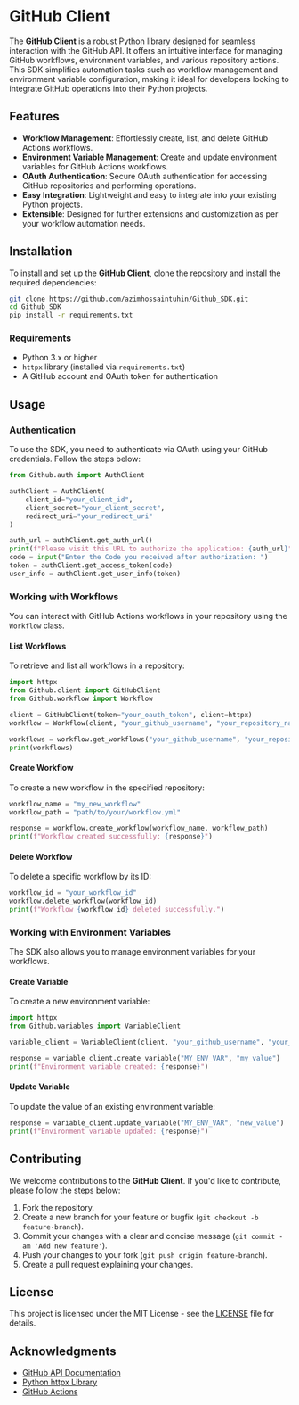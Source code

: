 
# GitHub Client

The **GitHub Client** is a robust Python library designed for seamless interaction with the GitHub API. It offers an intuitive interface for managing GitHub workflows, environment variables, and various repository actions. This SDK simplifies automation tasks such as workflow management and environment variable configuration, making it ideal for developers looking to integrate GitHub operations into their Python projects.

## Features

- **Workflow Management**: Effortlessly create, list, and delete GitHub Actions workflows.
- **Environment Variable Management**: Create and update environment variables for GitHub Actions workflows.
- **OAuth Authentication**: Secure OAuth authentication for accessing GitHub repositories and performing operations.
- **Easy Integration**: Lightweight and easy to integrate into your existing Python projects.
- **Extensible**: Designed for further extensions and customization as per your workflow automation needs.

## Installation

To install and set up the **GitHub Client**, clone the repository and install the required dependencies:

```bash
git clone https://github.com/azimhossaintuhin/Github_SDK.git
cd Github_SDK
pip install -r requirements.txt
```

### Requirements

- Python 3.x or higher
- `httpx` library (installed via `requirements.txt`)
- A GitHub account and OAuth token for authentication

## Usage

### Authentication

To use the SDK, you need to authenticate via OAuth using your GitHub credentials. Follow the steps below:

```python
from Github.auth import AuthClient

authClient = AuthClient(
    client_id="your_client_id",
    client_secret="your_client_secret",
    redirect_uri="your_redirect_uri"
)

auth_url = authClient.get_auth_url()
print(f"Please visit this URL to authorize the application: {auth_url}")
code = input("Enter the Code you received after authorization: ")
token = authClient.get_access_token(code)
user_info = authClient.get_user_info(token)
```

### Working with Workflows

You can interact with GitHub Actions workflows in your repository using the `Workflow` class.

#### List Workflows

To retrieve and list all workflows in a repository:

```python
import httpx
from Github.client import GitHubClient
from Github.workflow import Workflow

client = GitHubClient(token="your_oauth_token", client=httpx)
workflow = Workflow(client, "your_github_username", "your_repository_name")

workflows = workflow.get_workflows("your_github_username", "your_repository_name")
print(workflows)
```

#### Create Workflow

To create a new workflow in the specified repository:

```python
workflow_name = "my_new_workflow"
workflow_path = "path/to/your/workflow.yml"

response = workflow.create_workflow(workflow_name, workflow_path)
print(f"Workflow created successfully: {response}")
```

#### Delete Workflow

To delete a specific workflow by its ID:

```python
workflow_id = "your_workflow_id"
workflow.delete_workflow(workflow_id)
print(f"Workflow {workflow_id} deleted successfully.")
```

### Working with Environment Variables

The SDK also allows you to manage environment variables for your workflows.

#### Create Variable

To create a new environment variable:

```python
import httpx
from Github.variables import VariableClient

variable_client = VariableClient(client, "your_github_username", "your_repository_name")

response = variable_client.create_variable("MY_ENV_VAR", "my_value")
print(f"Environment variable created: {response}")
```

#### Update Variable

To update the value of an existing environment variable:

```python
response = variable_client.update_variable("MY_ENV_VAR", "new_value")
print(f"Environment variable updated: {response}")
```

## Contributing

We welcome contributions to the **GitHub Client**. If you'd like to contribute, please follow the steps below:

1. Fork the repository.
2. Create a new branch for your feature or bugfix (`git checkout -b feature-branch`).
3. Commit your changes with a clear and concise message (`git commit -am 'Add new feature'`).
4. Push your changes to your fork (`git push origin feature-branch`).
5. Create a pull request explaining your changes.

## License

This project is licensed under the MIT License - see the [LICENSE](LICENSE) file for details.

## Acknowledgments

- [GitHub API Documentation](https://docs.github.com/en/rest)
- [Python httpx Library](https://www.python-httpx.org/)
- [GitHub Actions](https://docs.github.com/en/actions)